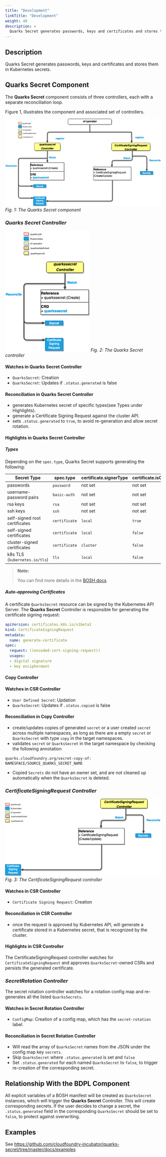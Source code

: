 ```yaml
---
title: "Development"
linkTitle: "Development"
weight: 40
description: >
  Quarks Secret generates passwords, keys and certificates and stores them in Kubernetes secrets.
---
```


## Description

Quarks Secret generates passwords, keys and certificates and stores them in Kubernetes secrets.

## Quarks Secret Component

The **Quarks Secret** component consists of three controllers, each with a separate reconciliation loop.

Figure 1, illustrates the component and associated set of controllers.

![qsec-component-flow](quarks_eseccomponent_flow.png)
*Fig. 1: The Quarks Secret component*

### **_Quarks Secret Controller_**

![qsec-controller-flow](quarks_eseccontroller_flow.png)
*Fig. 2: The Quarks Secret controller*


#### Watches in Quarks Secret Controller

- `QuarksSecret`: Creation
- `QuarksSecret`: Updates if `.status.generated` is false

#### Reconciliation in Quarks Secret Controller

- generates Kubernetes secret of specific types(see Types under Highlights).
- generate a Certificate Signing Request against the cluster API.
- sets `.status.generated` to `true`, to avoid re-generation and allow secret rotation.

#### Highlights in Quarks Secret Controller

##### Types

Depending on the `spec.type`, Quarks Secret supports generating the following:

| Secret Type                     | spec.type     | certificate.signerType | certificate.isCA |
| ------------------------------- | ------------- | ---------------------- | ---------------- |
| passwords                       | `password`    | not set                | not set          |
| username-password pairs         | `basic-auth`  | not set                | not set          |
| rsa keys                        | `rsa`         | not set                | not set          |
| ssh keys                        | `ssh`         | not set                | not set          |
| self-signed root certificates   | `certificate` | `local`                | `true`           |
| self-signed certificates        | `certificate` | `local`                | `false`          |
| cluster-signed certificates     | `certificate` | `cluster`              | `false`          |
| k8s TLS (`kubernetes.io/tls`)   | `tls`         | `local`                | `false`          |

> **Note:**
>
> You can find more details in the [BOSH docs](https://bosh.io/docs/variable-types).

##### Auto-approving Certificates

A certificate `QuarksSecret` resource can be signed by the Kubernetes API Server. The **Quarks Secret** Controller is responsible for generating the certificate signing request:

```yaml
apiVersion: certificates.k8s.io/v1beta1
kind: CertificateSigningRequest
metadata:
  name: generate-certificate
spec:
  request: ((encoded-cert-signing-request))
  usages:
  - digital signature
  - key encipherment
```

#### Copy Controller

#### Watches in CSR Controller

- `User Defined Secret`: Updation
- `QuarksSecret`: Updates if `.status.copied` is false

#### Reconciliation in Copy Controller

- create/updates copies of generated `secret` or a user created `secret` across multiple namespaces, as long as there are a empty `secret` or `QuarksSecret` with type `copy` in the target namespaces.
- validates `secret` or `QuarksSecret` in the target namespace by checking the following annotation

```text
quarks.cloudfoundry.org/secret-copy-of: NAMESPACE/SOURCE_QUARKS_SECRET_NAME
```

- Copied `Secrets` do not have an owner set, and are not cleaned up automatically when the `QuarksSecret` is deleted.

### **_CertificateSigningRequest Controller_**

![certsr-controller-flow](quarks_certsrcontroller_flow.png)
*Fig. 3: The CertificateSigningRequest controller*

#### Watches in CSR Controller

- `Certificate Signing Request`: Creation

#### Reconciliation in CSR Controller

- once the request is approved by Kubernetes API, will generate a certificate stored in a Kubernetes secret, that is recognized by the cluster.

#### Highlights in CSR Controller

The CertificateSigningRequest controller watches for `CertificateSigningRequest` and approves `QuarksSecret`-owned CSRs and persists the generated certificate.

### **_SecretRotation Controller_**

The secret rotation controller watches for a rotation config map and re-generates all the listed `QuarksSecrets`.

#### Watches in Secret Rotation Controller

- `ConfigMap`: Creation of a config map, which has the `secret-rotation` label.

#### Reconciliation in Secret Rotation Controller

- Will read the array of `QuarksSecret` names from the JSON under the config map key `secrets`.
- Skip `QuarksSecret` where `.status.generated` is set and `false`
- Set `.status.generated` for each named `QuarksSecret` to `false`, to trigger re-creation of the corresponding secret.

## Relationship With the BDPL Component

All explicit variables of a BOSH manifest will be created as `QuarksSecret` instances, which will trigger the **Quarks Secret** Controller.
This will create corresponding secrets. If the user decides to change a secret, the `.status.generated` field in the corresponding `QuarksSecret` should be set to `false`, to protect against overwriting.

## Examples

See https://github.com/cloudfoundry-incubator/quarks-secret/tree/master/docs/examples
